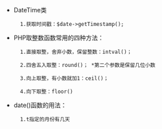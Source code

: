 - DateTime类

	    1.获取时间戳：$date->getTimestamp();

- PHP取整数函数常用的四种方法：

        1.直接取整，舍弃小数，保留整数：intval()； 
        
        2.四舍五入取整：round()； *第二个参数是保留几位小数
        
        3.向上取整，有小数就加1：ceil()； 
        
        4.向下取整：floor()

- date()函数的用法：
	
	    1.t指定的月份有几天
